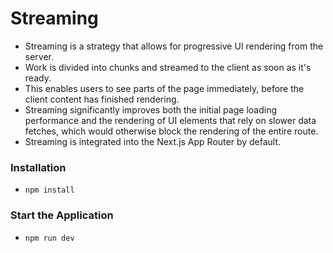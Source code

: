 # Streaming

- Streaming is a strategy that allows for progressive UI rendering from the server.
- Work is divided into chunks and streamed to the client as soon as it's ready.
- This enables users to see parts of the page immediately, before the client content has finished rendering.
- Streaming significantly improves both the initial page loading performance and the rendering of UI elements that rely on slower data fetches, which would otherwise block the rendering of the entire route.
- Streaming is integrated into the Next.js App Router by default.

### Installation

- `npm install`

### Start the Application

- `npm run dev`
